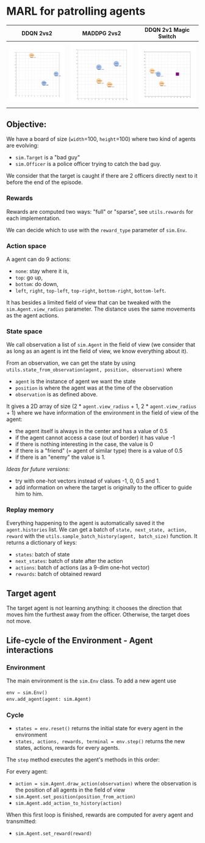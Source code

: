 # MARL for patrolling agents

DDQN 2vs2 | MADDPG 2vs2 | DDQN 2v1 Magic Switch
:---------:|:----------:|:-----------:
![](gifs/dqn-2v2.gif "DDQN 2vs2") | ![](gifs/maddpg_2v2.gif "MADDPG 2vs2") | ![](gifs/switch-dqn-2v1.gif "DDQN switch 2vs2")

## Objective:
We have a board of size (`width`=100, `height`=100) where two kind of agents are evolving:
- `sim.Target` is a "bad guy"
- `sim.Officer` is a police officer trying to catch the bad guy.

We consider that the target is caught if there are 2 officers directly next to it before the end of the episode.

### Rewards
Rewards are computed two ways: "full" or "sparse", see `utils.rewards` for each implementation.

We can decide which to use with the `reward_type` parameter of `sim.Env`.

### Action space
A agent can do 9 actions:
- `none`: stay where it is,
- `top`: go up,
- `bottom`: do down,
- `left`, `right`, `top-left`, `top-right`, `bottom-right`, `bottom-left`.

It has besides a limited field of view that can be tweaked with the `sim.Agent.view_radius` parameter.
The distance uses the same movements as the agent actions.

### State space
We call observation a list of `sim.Agent` in the field of view (we consider that as long as an agent is int the field
of view, we know everything about it).

From an observation, we can get the state by using `utils.state_from_observation(agent, position, observation)` where
- `agent` is the instance of agent we want the state
- `position` is where the agent was at the time of the observation
- `observation` is as defined above.

It gives a 2D array of size (2 * `agent.view_radius` + 1, 2 * `agent.view_radius` + 1) where we have
information of the environment in the field of view of the agent:
- the agent itself is always in the center and has a value of 0.5
- if the agent cannot access a case (out of border) it has value -1
- if there is nothing interesting in the case, the value is 0
- if there is a "friend" (= agent of similar type) there is a value of 0.5
- if there is an "enemy" the value is 1.

*Ideas for future versions:*
- try with one-hot vectors instead of values -1, 0, 0.5 and 1.
- add information on where the target is originally to the officer to guide him to him.

### Replay memory
Everything happening to the agent is automatically saved it the `agent.histories` list.
We can get a batch of `state, next_state, action, reward` with the `utils.sample_batch_history(agent, batch_size)`
function. It returns a dictionary of keys:
- `states`: batch of state
- `next_states`: batch of state after the action
- `actions`: batch of actions (as a 9-dim one-hot vector)
- `rewards`: batch of obtained reward

## Target agent
The target agent is not learning anything: it chooses the direction that moves him the furthest away from the officer.
Otherwise, the target does not move.

## Life-cycle of the Environment - Agent interactions
### Environment
The main environment is the `sim.Env` class.
To add a new agent use 
```python
env = sim.Env()
env.add_agent(agent: sim.Agent)
```

### Cycle
- `states = env.reset()` returns the initial state for every agent in the environment
- `states, actions, rewards, terminal = env.step()` returns the new states, actions, rewards for every agents.

The `step` method executes the agent's methods in this order:

For every agent:
- `action = sim.Agent.draw_action(observation)` where the observation is the position of all agents in the field of view
- `sim.Agent.set_position(position_from_action)`
- `sim.Agent.add_action_to_history(action)`

When this first loop is finished, rewards are computed for avery agent and transmitted:
- `sim.Agent.set_reward(reward)`
